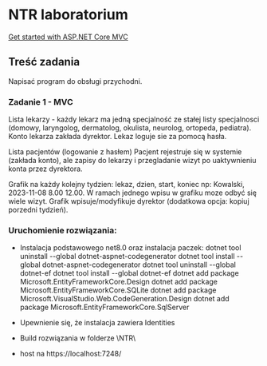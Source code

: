 # NTR laboratorium

[Get started with ASP.NET Core MVC](https://learn.microsoft.com/en-us/aspnet/core/tutorials/first-mvc-app/start-mvc?view=aspnetcore-6.0&tabs=visual-studio)

## Treść zadania

Napisać program do obsługi przychodni.

### Zadanie 1 - MVC

Lista lekarzy - każdy lekarz ma jedną specjalność ze stałej listy specjalnosci (domowy, laryngolog, dermatolog, okulista, neurolog, ortopeda, pediatra).
Konto lekarza zakłada dyrektor.
Lekaz loguje sie za pomocą hasła.

Lista pacjentów (logowanie z hasłem)
Pacjent rejestruje się w systemie (zakłada konto), ale zapisy do lekarzy i przegladanie wizyt po uaktywnieniu konta przez dyrektora.


Grafik na każdy kolejny tydzien: lekaz, dzien, start, koniec  np: Kowalski, 2023-11-08 8.00 12.00. W ramach jednego wpisu w grafiku moze odbyć się wiele wizyt.
Grafik wpisuje/modyfikuje dyrektor (dodatkowa opcja: kopiuj porzedni tydzień).

### Uruchomienie rozwiązania:
- Instalacja podstawowego net8.0 oraz instalacja paczek:
dotnet tool uninstall --global dotnet-aspnet-codegenerator
dotnet tool install --global dotnet-aspnet-codegenerator
dotnet tool uninstall --global dotnet-ef
dotnet tool install --global dotnet-ef
dotnet add package Microsoft.EntityFrameworkCore.Design
dotnet add package Microsoft.EntityFrameworkCore.SQLite
dotnet add package Microsoft.VisualStudio.Web.CodeGeneration.Design
dotnet add package Microsoft.EntityFrameworkCore.SqlServer

- Upewnienie się, że instalacja zawiera Identities
- Build rozwiązania w folderze \NTR\
- host na https://localhost:7248/